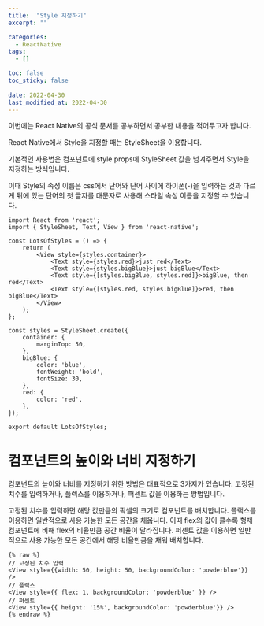 ```yaml
---
title:  "Style 지정하기" 
excerpt: ""

categories:
  - ReactNative
tags:
  - []

toc: false
toc_sticky: false
 
date: 2022-04-30
last_modified_at: 2022-04-30
---
```


이번에는 React Native의 공식 문서를 공부하면서 공부한 내용을 적어두고자 합니다.

React Native에서 Style을 지정할 때는 StyleSheet을 이용합니다.

기본적인 사용법은 컴포넌트에 style props에 StyleSheet 값을 넘겨주면서 Style을 지정하는 방식입니다.

이때 Style의 속성 이름은 css에서 단어와 단어 사이에 하이폰(-)을 입력하는 것과 다르게 뒤에 있는 단어의 첫 글자를 대문자로 사용해 스타일 속성 이름을 지정할 수 있습니다.

    import React from 'react';
    import { StyleSheet, Text, View } from 'react-native';
    
    const LotsOfStyles = () => {
        return (
            <View style={styles.container}>
                <Text style={styles.red}>just red</Text>
                <Text style={styles.bigBlue}>just bigBlue</Text>
                <Text style={[styles.bigBlue, styles.red]}>bigBlue, then red</Text>
                <Text style={[styles.red, styles.bigBlue]}>red, then bigBlue</Text>
            </View>
        );
    };
    
    const styles = StyleSheet.create({
        container: {
            marginTop: 50,
        },
        bigBlue: {
            color: 'blue',
            fontWeight: 'bold',
            fontSize: 30,
        },
        red: {
            color: 'red',
        },
    });
    
    export default LotsOfStyles;

# 컴포넌트의 높이와 너비 지정하기

컴포넌트의 높이와 너비를 지정하기 위한 방법은 대표적으로 3가지가 있습니다. 고정된 치수를 입력하거나, 플렉스를 이용하거나, 퍼센트 값을 이용하는 방법입니다.

고정된 치수를 입력하면 해당 값만큼의 픽셀의 크기로 컴포넌트를 배치합니다. 플랙스를 이용하면 일반적으로 사용 가능한 모든 공간을 채웁니다. 이때 flex의 값이 클수록 형제 컴포넌트에 비해 flex의 비율만큼 공간 비율이 달라집니다. 퍼센트 값을 이용하면 일반적으로 사용 가능한 모든 공간에서 해당 비율만큼을 채워 배치합니다.

    {% raw %}
    // 고정된 치수 입력
    <View style={{width: 50, height: 50, backgroundColor: 'powderblue'}} />
    // 플랙스
    <View style={{ flex: 1, backgroundColor: 'powderblue' }} />
    // 퍼센트
    <View style={{ height: '15%', backgroundColor: 'powderblue'}} />
    {% endraw %}